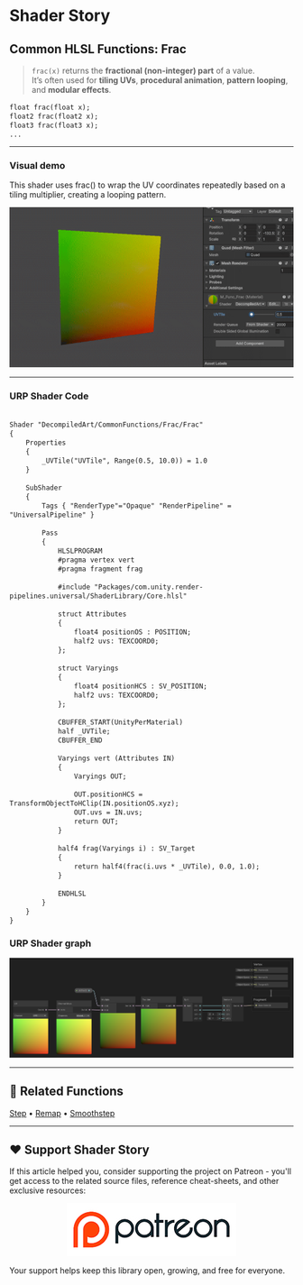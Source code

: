 # Shader Story

## Common HLSL Functions: Frac

> `frac(x)` returns the **fractional (non-integer) part** of a value.  
> It’s often used for **tiling UVs**, **procedural animation**, **pattern looping**, and **modular effects**.

```hlsl
float frac(float x);
float2 frac(float2 x);
float3 frac(float3 x);
...
```

---

### Visual demo 
This shader uses frac() to wrap the UV coordinates repeatedly based on a tiling multiplier, creating a looping pattern.

<p align="center">
<img src="https://github.com/DeGGeD/ShaderStory/blob/main/Resources/Images/Chapters/CommonFunctions/Frac/DA_CommonFuncs_Frac_Demo_01.gif" alt="Shader Story: Function - Frac" title="Shader Story: Function - Frac">
</p>

---
### URP Shader Code

```hlsl

Shader "DecompiledArt/CommonFunctions/Frac/Frac"
{
    Properties
    {
        _UVTile("UVTile", Range(0.5, 10.0)) = 1.0
    }

    SubShader
    {
        Tags { "RenderType"="Opaque" "RenderPipeline" = "UniversalPipeline" }

        Pass
        {
            HLSLPROGRAM
            #pragma vertex vert
            #pragma fragment frag

            #include "Packages/com.unity.render-pipelines.universal/ShaderLibrary/Core.hlsl"

            struct Attributes
            {
                float4 positionOS : POSITION;
                half2 uvs: TEXCOORD0;
            };

            struct Varyings
            {
                float4 positionHCS : SV_POSITION;
                half2 uvs: TEXCOORD0;
            };

            CBUFFER_START(UnityPerMaterial)
            half _UVTile;
            CBUFFER_END

            Varyings vert (Attributes IN)
            {
                Varyings OUT;

                OUT.positionHCS = TransformObjectToHClip(IN.positionOS.xyz);
                OUT.uvs = IN.uvs;
                return OUT;
            }

            half4 frag(Varyings i) : SV_Target
            {
                return half4(frac(i.uvs * _UVTile), 0.0, 1.0);
            }

            ENDHLSL
        }
    }
}

```

### URP Shader graph
<p align="center">
<img src="https://github.com/DeGGeD/ShaderStory/blob/main/Resources/Images/Chapters/CommonFunctions/Frac/DA_CommonFuncs_Frac_Graph_01.png" alt="Shader Story: Function - Frac" title="Shader Story: Function - Frac">
</p>

---

## 🔗 Related Functions

[Step]([../Step.md](https://github.com/DeGGeD/ShaderStory/blob/main/Chapters/CommonFunctions/Step.md)) • [Remap](https://github.com/DeGGeD/ShaderStory/blob/main/Chapters/CommonFunctions/Remap.md) • [Smoothstep](https://github.com/DeGGeD/ShaderStory/blob/main/Chapters/CommonFunctions/Smoothstep.md)

---

## ❤️ Support Shader Story

If this article helped you, consider supporting the project on Patreon - you'll get access to the related source files, reference cheat-sheets, and other exclusive resources:

<p align="center">
  <a href="https://www.patreon.com/decompiled_art" target="_blank">
    <img src="https://github.com/DeGGeD/ShaderStory/blob/main/Resources/Images/Github/ShaderStory_Github_Patreon.jpg" alt="DecompiledArt on Patreon">
  </a>
</p>

Your support helps keep this library open, growing, and free for everyone.
